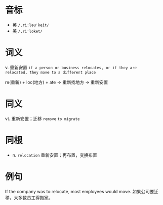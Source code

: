 # 音标

- 英 `/ˌriːləu'keit/`
- 美 `/,ri'loket/`

# 词义

v. 重新安置
`if a person or business relocates, or if they are relocated, they move to a different place`



re(重新) + loc(地方) + ate → 重新找地方 → 重新安置

# 同义

vt. 重新安置；迁移
`remove` `to migrate`

# 同根

- n. `relocation` 重新安置；再布置，变换布置

# 例句

If the company was to relocate, most employees would move.
如果公司要迁移，大多数员工得搬家。



